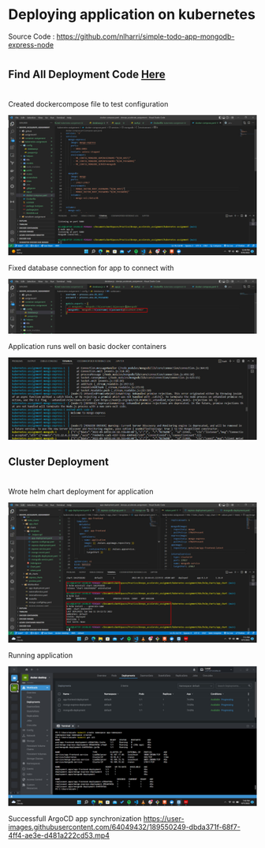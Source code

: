 # Deploying application on kubernetes

Source Code : https://github.com/nlharri/simple-todo-app-mongodb-express-node

#
## Find All Deployment Code [Here](./K8s/)
#

Created dockercompose file to test configuration

![](./screenshots/1.docker-compose_file.jpg)

Fixed database connection for app to connect with 

![](./screenshots/2.reorganized_db_setup.jpg)

Application runs well on basic docker containers

![](./screenshots/docker-compose-run.jpg)

## Cluster Deployment
#

Wrote helm chart deployment for application

![](./screenshots/4.helm_deploy.jpg)

Running application

![](./screenshots/5.deploy_success.jpg)


Successfull ArgoCD app synchronization
https://user-images.githubusercontent.com/64049432/189550249-dbda371f-68f7-4ff4-ae3e-d481a222cd53.mp4

